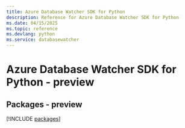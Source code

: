 ```yaml
---
title: Azure Database Watcher SDK for Python
description: Reference for Azure Database Watcher SDK for Python
ms.date: 04/15/2025
ms.topic: reference
ms.devlang: python
ms.service: databasewatcher
---
```

# Azure Database Watcher SDK for Python - preview
## Packages - preview
[!INCLUDE [packages](database-watcher-index.md)]